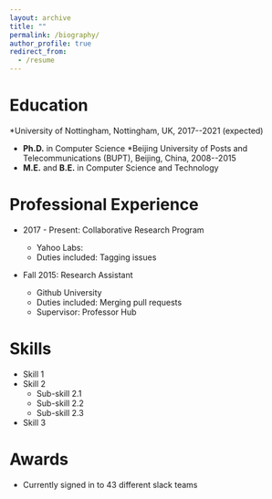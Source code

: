 ```yaml
---
layout: archive
title: ""
permalink: /biography/
author_profile: true
redirect_from:
  - /resume
---
```



Education
======
*University of Nottingham, Nottingham, UK, 2017--2021 (expected)
  * **Ph.D.** in Computer Science
  *Beijing University of Posts and Telecommunications (BUPT), Beijing, China, 2008--2015
  * **M.E.** and **B.E.** in Computer Science and Technology



Professional Experience
======
* 2017 - Present: Collaborative Research Program
  * Yahoo Labs:
  * Duties included: Tagging issues
  
  
* Fall 2015: Research Assistant
  * Github University
  * Duties included: Merging pull requests
  * Supervisor: Professor Hub
  

Skills
======
* Skill 1
* Skill 2
  * Sub-skill 2.1
  * Sub-skill 2.2
  * Sub-skill 2.3
* Skill 3
  
Awards
======
* Currently signed in to 43 different slack teams
